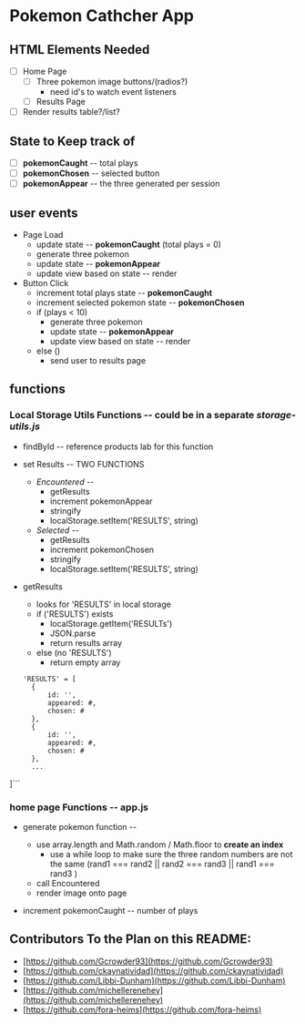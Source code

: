 # Pokemon Cathcher App

## HTML Elements Needed
- [ ] Home Page
  - [ ] Three pokemon image buttons/(radios?)
    * need id's to watch event listeners
  - [ ] Results Page
- [ ] Render results table?/list?

## State to Keep track of
- [ ] **pokemonCaught** -- total plays
- [ ] **pokemonChosen** -- selected button
- [ ] **pokemonAppear** -- the three generated per session

## user events
* Page Load
  * update state -- **pokemonCaught** (total plays = 0)
  * generate three pokemon 
  * update state -- **pokemonAppear**
  * update view based on state -- render
* Button Click
  * increment total plays state -- **pokemonCaught**
  * increment selected pokemon state -- **pokemonChosen**
  * if (plays < 10) 
      * generate three pokemon 
      * update state -- **pokemonAppear**
      * update view based on state -- render
  * else () 
    * send user to results page


## functions


### Local Storage Utils Functions -- could be in a separate *storage-utils.js*
* findById -- reference products lab for this function
* set Results -- TWO FUNCTIONS
  * *Encountered* -- 
    * getResults
    * increment pokemonAppear
    * stringify
    * localStorage.setItem('RESULTS', string)
  * *Selected* -- 
    * getResults
    * increment pokemonChosen
    * stringify
    * localStorage.setItem('RESULTS', string)
* getResults
  * looks for 'RESULTS' in local storage
  * if ('RESULTS') exists 
    * localStorage.getItem('RESULTs')
    * JSON.parse
    * return results array
  * else (no 'RESULTS')
    * return empty array

  ```
  'RESULTS' = [
    {
        id: '',
        appeared: #,
        chosen: #
    },
    {
        id: '',
        appeared: #,
        chosen: #
    },
    ...
]```


### home page Functions -- app.js

* generate pokemon function -- 
  * use array.length and Math.random / Math.floor to **create an index**
    *  use a while loop to make sure the three random numbers are not the same
    (rand1 === rand2 || rand2 === rand3 || rand1 === rand3 )
  * call Encountered 
  * render image onto page



* increment pokemonCaught -- number of plays


## Contributors To the Plan on this README: 
* [https://github.com/Gcrowder93](https://github.com/Gcrowder93)
* [https://github.com/ckaynatividad](https://github.com/ckaynatividad)
* [https://github.com/Libbi-Dunham](https://github.com/Libbi-Dunham)
* [https://github.com/michellerenehey](https://github.com/michellerenehey)
* [https://github.com/fora-heims](https://github.com/fora-heims)